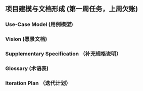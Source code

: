 
## 项目建模与文档形成 (第一周任务，上周欠账)

### Use-Case Model (用例模型)

### Vision (愿景文档)

### Supplementary Specification （补充规格说明）

### Glossary (术语表)

### Iteration Plan （迭代计划）
